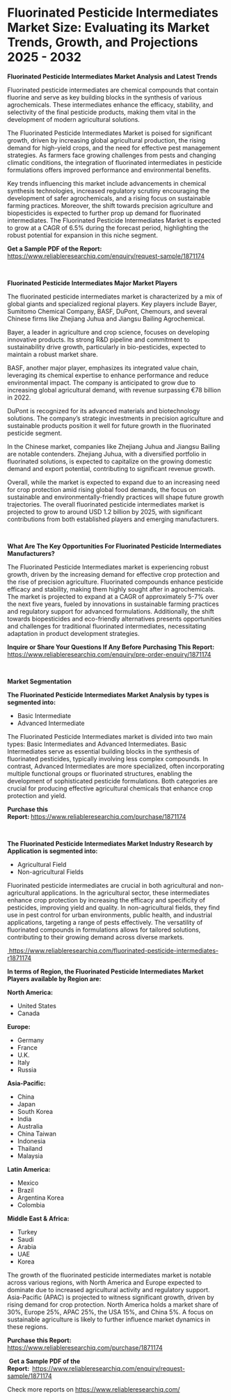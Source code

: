 <p><h1>Fluorinated Pesticide Intermediates Market Size: Evaluating its Market Trends, Growth, and Projections 2025 - 2032</h1></p><p><strong>Fluorinated Pesticide Intermediates Market Analysis and Latest Trends</strong></p>
<p><p>Fluorinated pesticide intermediates are chemical compounds that contain fluorine and serve as key building blocks in the synthesis of various agrochemicals. These intermediates enhance the efficacy, stability, and selectivity of the final pesticide products, making them vital in the development of modern agricultural solutions.</p><p>The Fluorinated Pesticide Intermediates Market is poised for significant growth, driven by increasing global agricultural production, the rising demand for high-yield crops, and the need for effective pest management strategies. As farmers face growing challenges from pests and changing climatic conditions, the integration of fluorinated intermediates in pesticide formulations offers improved performance and environmental benefits.</p><p>Key trends influencing this market include advancements in chemical synthesis technologies, increased regulatory scrutiny encouraging the development of safer agrochemicals, and a rising focus on sustainable farming practices. Moreover, the shift towards precision agriculture and biopesticides is expected to further prop up demand for fluorinated intermediates. The Fluorinated Pesticide Intermediates Market is expected to grow at a CAGR of 6.5% during the forecast period, highlighting the robust potential for expansion in this niche segment.</p></p>
<p><strong>Get a Sample PDF of the Report:&nbsp;</strong> <a href="https://www.reliableresearchiq.com/enquiry/request-sample/1871174?utm_campaign=2188&utm_medium=2&utm_source=Github&utm_content=ia&utm_term=04022025&utm_id=fluorinated-pesticide-intermediates">https://www.reliableresearchiq.com/enquiry/request-sample/1871174</a></p>
<p>&nbsp;</p>
<p><strong>Fluorinated Pesticide Intermediates Major Market Players</strong></p>
<p><p>The fluorinated pesticide intermediates market is characterized by a mix of global giants and specialized regional players. Key players include Bayer, Sumitomo Chemical Company, BASF, DuPont, Chemours, and several Chinese firms like Zhejiang Juhua and Jiangsu Bailing Agrochemical.</p><p>Bayer, a leader in agriculture and crop science, focuses on developing innovative products. Its strong R&D pipeline and commitment to sustainability drive growth, particularly in bio-pesticides, expected to maintain a robust market share.</p><p>BASF, another major player, emphasizes its integrated value chain, leveraging its chemical expertise to enhance performance and reduce environmental impact. The company is anticipated to grow due to increasing global agricultural demand, with revenue surpassing €78 billion in 2022.</p><p>DuPont is recognized for its advanced materials and biotechnology solutions. The company’s strategic investments in precision agriculture and sustainable products position it well for future growth in the fluorinated pesticide segment.</p><p>In the Chinese market, companies like Zhejiang Juhua and Jiangsu Bailing are notable contenders. Zhejiang Juhua, with a diversified portfolio in fluorinated solutions, is expected to capitalize on the growing domestic demand and export potential, contributing to significant revenue growth.</p><p>Overall, while the market is expected to expand due to an increasing need for crop protection amid rising global food demands, the focus on sustainable and environmentally-friendly practices will shape future growth trajectories. The overall fluorinated pesticide intermediates market is projected to grow to around USD 1.2 billion by 2025, with significant contributions from both established players and emerging manufacturers.</p></p>
<p>&nbsp;</p>
<p><strong>What Are The Key Opportunities For Fluorinated Pesticide Intermediates Manufacturers?</strong></p>
<p><p>The Fluorinated Pesticide Intermediates market is experiencing robust growth, driven by the increasing demand for effective crop protection and the rise of precision agriculture. Fluorinated compounds enhance pesticide efficacy and stability, making them highly sought after in agrochemicals. The market is projected to expand at a CAGR of approximately 5-7% over the next five years, fueled by innovations in sustainable farming practices and regulatory support for advanced formulations. Additionally, the shift towards biopesticides and eco-friendly alternatives presents opportunities and challenges for traditional fluorinated intermediates, necessitating adaptation in product development strategies.</p></p>
<p><strong>Inquire or Share Your Questions If Any Before Purchasing This Report:</strong> <a href="https://www.reliableresearchiq.com/enquiry/pre-order-enquiry/1871174?utm_campaign=2188&utm_medium=2&utm_source=Github&utm_content=ia&utm_term=04022025&utm_id=fluorinated-pesticide-intermediates">https://www.reliableresearchiq.com/enquiry/pre-order-enquiry/1871174</a></p>
<p>&nbsp;</p>
<p><strong>Market Segmentation</strong></p>
<p><strong>The Fluorinated Pesticide Intermediates Market Analysis by types is segmented into:</strong></p>
<p><ul><li>Basic Intermediate</li><li>Advanced Intermediate</li></ul></p>
<p><p>The Fluorinated Pesticide Intermediates market is divided into two main types: Basic Intermediates and Advanced Intermediates. Basic Intermediates serve as essential building blocks in the synthesis of fluorinated pesticides, typically involving less complex compounds. In contrast, Advanced Intermediates are more specialized, often incorporating multiple functional groups or fluorinated structures, enabling the development of sophisticated pesticide formulations. Both categories are crucial for producing effective agricultural chemicals that enhance crop protection and yield.</p></p>
<p><strong>Purchase this Report:&nbsp;</strong><a href="https://www.reliableresearchiq.com/purchase/1871174?utm_campaign=2188&utm_medium=2&utm_source=Github&utm_content=ia&utm_term=04022025&utm_id=fluorinated-pesticide-intermediates">https://www.reliableresearchiq.com/purchase/1871174</a></p>
<p>&nbsp;</p>
<p><strong>The Fluorinated Pesticide Intermediates Market Industry Research by Application is segmented into:</strong></p>
<p><ul><li>Agricultural Field</li><li>Non-agricultural Fields</li></ul></p>
<p><p>Fluorinated pesticide intermediates are crucial in both agricultural and non-agricultural applications. In the agricultural sector, these intermediates enhance crop protection by increasing the efficacy and specificity of pesticides, improving yield and quality. In non-agricultural fields, they find use in pest control for urban environments, public health, and industrial applications, targeting a range of pests effectively. The versatility of fluorinated compounds in formulations allows for tailored solutions, contributing to their growing demand across diverse markets.</p></p>
<p><a href="https://www.reliableresearchiq.com/fluorinated-pesticide-intermediates-r1871174?utm_campaign=2188&utm_medium=2&utm_source=Github&utm_content=ia&utm_term=04022025&utm_id=fluorinated-pesticide-intermediates">&nbsp;https://www.reliableresearchiq.com/fluorinated-pesticide-intermediates-r1871174</a></p>
<p><strong>In terms of Region, the Fluorinated Pesticide Intermediates Market Players available by Region are:</strong></p>
<p>
    <p> <strong> North America: </strong>
        <ul>
            <li>United States</li>
            <li>Canada</li>
        </ul>
        </p> 
    <p> <strong> Europe: </strong>
        <ul>
            <li>Germany</li>
            <li>France</li>
            <li>U.K.</li>
            <li>Italy</li>
            <li>Russia</li>
        </ul>
        </p> 
    <p> <strong> Asia-Pacific: </strong>
        <ul>
            <li>China</li>
            <li>Japan</li>
            <li>South Korea</li>
            <li>India</li>
            <li>Australia</li>
            <li>China Taiwan</li>
            <li>Indonesia</li>
            <li>Thailand</li>
            <li>Malaysia</li>
        </ul>
        </p> 
    <p> <strong> Latin America: </strong>
        <ul>
            <li>Mexico</li>
            <li>Brazil</li>
            <li>Argentina Korea</li>
            <li>Colombia</li>
        </ul>
        </p> 
    <p> <strong> Middle East & Africa: </strong>
        <ul>
            <li>Turkey</li>
            <li>Saudi</li>
            <li>Arabia</li>
            <li>UAE</li>
            <li>Korea</li>
        </ul>
    </p>
    </p>
<p><p>The growth of the fluorinated pesticide intermediates market is notable across various regions, with North America and Europe expected to dominate due to increased agricultural activity and regulatory support. Asia-Pacific (APAC) is projected to witness significant growth, driven by rising demand for crop protection. North America holds a market share of 30%, Europe 25%, APAC 25%, the USA 15%, and China 5%. A focus on sustainable agriculture is likely to further influence market dynamics in these regions.</p></p>
<p><strong>Purchase this Report: </strong><a href="https://www.reliableresearchiq.com/purchase/1871174?utm_campaign=2188&utm_medium=2&utm_source=Github&utm_content=ia&utm_term=04022025&utm_id=fluorinated-pesticide-intermediates">https://www.reliableresearchiq.com/purchase/1871174</a></p>
<p>&nbsp;<strong>Get a Sample PDF of the Report:&nbsp;&nbsp;</strong><a href="https://www.reliableresearchiq.com/enquiry/request-sample/1871174?utm_campaign=2188&utm_medium=2&utm_source=Github&utm_content=ia&utm_term=04022025&utm_id=fluorinated-pesticide-intermediates">https://www.reliableresearchiq.com/enquiry/request-sample/1871174</a></p>
<p><strong></strong></p>
<p>Check more reports on <a href="https://www.reliableresearchiq.com/?utm_campaign=2188&utm_medium=2&utm_source=Github&utm_content=ia&utm_term=04022025&utm_id=fluorinated-pesticide-intermediates">https://www.reliableresearchiq.com/</a></p>